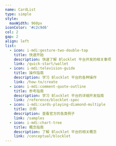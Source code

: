 ```yaml
---
name: CardList
type: simple
style:
  maxWidth: 960px
iconColor: '#c2c9d6'
col: 2
gap: 2
align: left
list:
  - icon: i-mdi:gesture-two-double-tap
    title: 快速开始
    description: 快速了解 Blocklet 平台开发的相关事项
    link: /quick-start/wallet
  - icon: i-mdi:television-guide
    title: 操作指南
    description: 学习 Blocklet 平台的各种操作
    link: /how-to/create
  - icon: i-mdi:comment-quote-outline
    title: 参考指南
    description: 学习 Blocklet 平台的详细开发指南
    link: /reference/blocklet-spec
  - icon: i-mdi:cards-playing-diamond-multiple
    title: 示例
    description: 查看官方的各类例子
    link: /samples
  - icon: i-mdi:chart-tree
    title: 概念指南
    description: 了解 Blocklet 平台的相关概念
    link: /conceptual/blocklet
---
```

